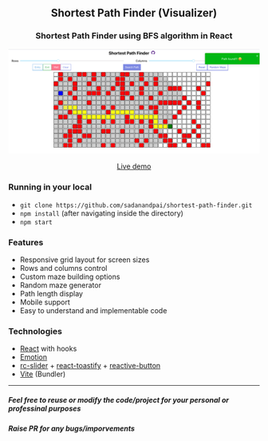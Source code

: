 <div align="center">
<h2>Shortest Path Finder (Visualizer)</h2>

### Shortest Path Finder using BFS algorithm in React

<a href="https://samabaso.github.io/shortest-path-finder/dist/"><img src="cover/cover.png" alt="cover"/></a>

<a href="https://samabaso.github.io/shortest-path-finder/dist/">Live demo</a>

</div>

### Running in your local

- `git clone https://github.com/sadanandpai/shortest-path-finder.git`
- `npm install` (after navigating inside the directory)
- `npm start`

### Features

- Responsive grid layout for screen sizes
- Rows and columns control
- Custom maze building options
- Random maze generator
- Path length display
- Mobile support
- Easy to understand and implementable code

### Technologies

- [React](https://reactjs.org/) with hooks
- [Emotion](https://emotion.sh/)
- [rc-slider](https://slider-react-component.vercel.app/) + [react-toastify](https://fkhadra.github.io/react-toastify) + [reactive-button](https://www.arifszn.com/reactive-button/)
- [Vite](https://vitejs.dev/) (Bundler)

------------

##### Feel free to reuse or modify the code/project for your personal or professinal purposes
##### Raise PR for any bugs/imporvements
